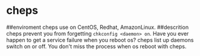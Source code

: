 cheps
=================
##enviroment
cheps use on CentOS, Redhat, AmazonLinux.
##descrition
cheps prevent you from forgetting `chkconfig <daemon> on`.
Have you ever happen to get a service failure when you reboot os?
cheps list up daemons switch on or off.
You don't miss the process when os reboot with cheps.
